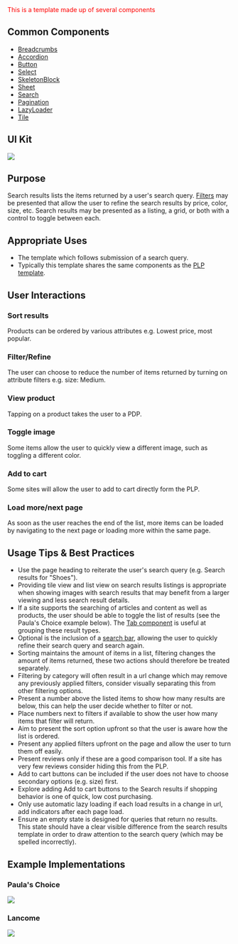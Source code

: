 <div style="color:red; margin-bottom:20px;">
    This is a template made up of several components
</div>

## Common Components

- [Breadcrumbs](#!/Breadcrumbs)
- [Accordion](#!/Accordion)
- [Button](#!/Button)
- [Select](#!/Select)
- [SkeletonBlock](#!/SkeletonBlock)
- [Sheet](#!/Sheet)
- [Search](#!/Search)
- [Pagination](#!/Pagination)
- [LazyLoader](#!/LazyLoader)
- [Tile](#!/Tile)

## UI Kit

![](../../assets/images/templates/search-results/searchresults-uikit.png)

## Purpose

Search results lists the items returned by a user's search query. [Filters](#!/Filtering) may be presented that allow the user to refine the search results by price, color, size, etc.
Search results may be presented as a listing, a grid, or both with a control to toggle between each.

## Appropriate Uses

- The template which follows submission of a search query.
- Typically this template shares the same components as the [PLP template](#!/Plp).

## User Interactions

### Sort results
Products can be ordered by various attributes e.g. Lowest price, most popular.

### Filter/Refine
The user can choose to reduce the number of items returned by turning on attribute filters e.g. size: Medium.

### View product
Tapping on a product takes the user to a PDP.

### Toggle image
Some items allow the user to quickly view a different image, such as toggling a different color.

### Add to cart
Some sites will allow the user to add to cart directly form the PLP.

### Load more/next page
As soon as the user reaches the end of the list, more items can be loaded by navigating to the next page or loading more within the same page.

## Usage Tips & Best Practices

- Use the page heading to reiterate the user's search query (e.g. Search results for "Shoes").
- Providing tile view and list view on search results listings is appropriate when showing images with search results that may benefit from a larger viewing and less search result details.
- If a site supports the searching of articles and content as well as products, the user should be able to toggle the list of results (see the Paula's Choice example below). The [Tab component](#!/Tabs) is useful at grouping these result types.
- Optional is the inclusion of a [search bar](#!/Search), allowing the user to quickly refine their search query and search again.
- Sorting maintains the amount of items in a list, filtering changes the amount of items returned, these two actions should therefore be treated separately.
- Filtering by category will often result in a url change which may remove any previously applied filters, consider visually separating this from other filtering options.
- Present a number above the listed items to show how many results are below, this can help the user decide whether to filter or not.
- Place numbers next to filters if available to show the user how many items that filter will return.
- Aim to present the sort option upfront so that the user is aware how the list is ordered.
- Present any applied filters upfront on the page and allow the user to turn them off easily.
- Present reviews only if these are a good comparison tool. If a site has very few reviews consider hiding this from the PLP.
- Add to cart buttons can be included if the user does not have to choose secondary options (e.g. size) first.
- Explore adding Add to cart buttons to the Search results if shopping behavior is one of quick, low cost purchasing.
- Only use automatic lazy loading if each load results in a change in url, add indicators after each page load.
- Ensure an empty state is designed for queries that return no results. This state should have a clear visible difference from the search results template in order to draw attention to the search query (which may be spelled incorrectly).

## Example Implementations

### Paula's Choice

![](../../assets/images/templates/search-results/searchresults-paulas.png)

### Lancome

![](../../assets/images/templates/search-results/searchresults-lancome.png)
